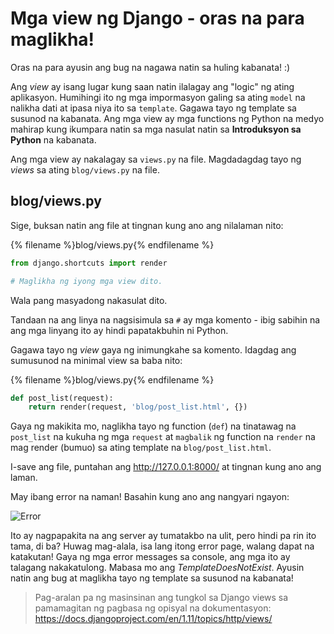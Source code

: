 # Mga view ng Django - oras na para maglikha!

Oras na para ayusin ang bug na nagawa natin sa huling kabanata! :)

Ang *view* ay isang lugar kung saan natin ilalagay ang "logic" ng ating aplikasyon. Humihingi ito ng mga impormasyon galing sa ating `model` na nalikha dati at ipasa niya ito sa `template`. Gagawa tayo ng template sa susunod na kabanata. Ang mga view ay mga functions ng Python na medyo mahirap kung ikumpara natin sa mga nasulat natin sa **Introduksyon sa Python** na kabanata.

Ang mga view ay nakalagay sa `views.py` na file. Magdadagdag tayo ng *views* sa ating `blog/views.py` na file.

## blog/views.py

Sige, buksan natin ang file at tingnan kung ano ang nilalaman nito:

{% filename %}blog/views.py{% endfilename %}

```python
from django.shortcuts import render

# Maglikha ng iyong mga view dito.
```

Wala pang masyadong nakasulat dito.

Tandaan na ang linya na nagsisimula sa `#` ay mga komento - ibig sabihin na ang mga linyang ito ay hindi papatakbuhin ni Python.

Gagawa tayo ng *view* gaya ng inimungkahe sa komento. Idagdag ang sumusunod na minimal view sa baba nito:

{% filename %}blog/views.py{% endfilename %}

```python
def post_list(request):
    return render(request, 'blog/post_list.html', {})
```

Gaya ng makikita mo, naglikha tayo ng function (`def`) na tinatawag na `post_list` na kukuha ng mga `request` at `magbalik` ng function na `render` na mag render (bumuo) sa ating template na `blog/post_list.html`.

I-save ang file, puntahan ang http://127.0.0.1:8000/ at tingnan kung ano ang laman.

May ibang error na naman! Basahin kung ano ang nangyari ngayon:

![Error](images/error.png)

Ito ay nagpapakita na ang server ay tumatakbo na ulit, pero hindi pa rin ito tama, di ba? Huwag mag-alala, isa lang itong error page, walang dapat na katakutan! Gaya ng mga error messages sa console, ang mga ito ay talagang nakakatulong. Mabasa mo ang *TemplateDoesNotExist*. Ayusin natin ang bug at maglikha tayo ng template sa susunod na kabanata!

> Pag-aralan pa ng masinsinan ang tungkol sa Django views sa pamamagitan ng pagbasa ng opisyal na dokumentasyon: https://docs.djangoproject.com/en/1.11/topics/http/views/